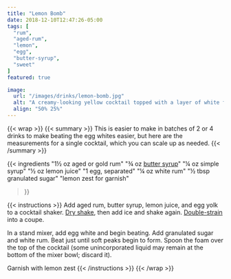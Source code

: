 ```yaml
---
title: "Lemon Bomb"
date: 2018-12-10T12:47:26-05:00
tags: [
  "rum",
  "aged-rum",
  "lemon",
  "egg",
  "butter-syrup",
  "sweet"
]
featured: true

image:
  url: "/images/drinks/lemon-bomb.jpg"
  alt: "A creamy-looking yellow cocktail topped with a layer of white foam"
  align: "50% 25%"
---
```

{{< wrap >}}
{{< summary >}}
This is easier to make in batches of 2 or 4 drinks to make beating the egg whites easier, but here are the measurements for a single cocktail, which you can scale up as needed.
{{< /summary >}}


{{< ingredients
  "1½ oz aged or gold rum"
  "¾ oz [butter syrup](/ingredients/butter-syrup)"
  "¼ oz simple syrup"
  "½ oz lemon juice"
  "1 egg, separated"
  "¼ oz white rum"
  "½ tbsp granulated sugar"
  "lemon zest for garnish"
>}}


{{< instructions >}}
Add aged rum, butter syrup, lemon juice, and egg yolk to a cocktail shaker. [Dry shake](/techniques/shaking/#dry-shaking), then add ice and shake again. [Double-strain](/techniques/straining/#double-straining) into a coupe.

In a stand mixer, add egg white and begin beating. Add granulated sugar and white rum. Beat just until soft peaks begin to form. Spoon the foam over the top of the cocktail (some unincorporated liquid may remain at the bottom of the mixer bowl; discard it).

Garnish with lemon zest
{{< /instructions >}}
{{< /wrap >}}
